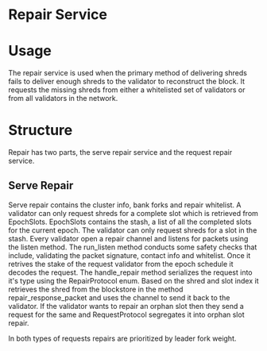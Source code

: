 # Repair Service

# Usage

The repair service is used when the primary method of delivering shreds fails to deliver enough shreds to the validator to reconstruct the block. It requests the missing shreds from either a whitelisted set of validators or from all validators in the network.

# Structure

Repair has two parts, the serve repair service and the request repair service.

## Serve Repair

Serve repair contains the cluster info, bank forks and repair whitelist. A validator can only request shreds for a complete slot which is retrieved from EpochSlots.
EpochSlots contains the stash, a list of all the completed slots for the current epoch. The validator can only request shreds for a slot in the stash.
Every validator open a repair channel and listens for packets using the listen method. The run_listen method conducts some safety checks that include, validating the packet signature, contact info and whitelist. Once it retrives the stake of the request validator from the epoch schedule it decodes the request.
The handle_repair method serializes the request into it's type using the RepairProtocol enum. Based on the shred and slot index it retrieves the shred from the blockstore in the method repair_response_packet and uses the channel to send it back to the validator.
If the validator wants to repair an orphan slot then they send a request for the same and RequestProtocol segregates it into orphan slot repair.

In both types of requests repairs are prioritized by leader fork weight.
